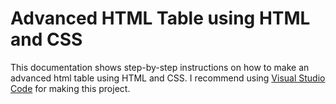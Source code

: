 # Advanced HTML Table using HTML and CSS
This documentation shows step-by-step instructions on how to make an advanced html table using HTML and CSS. I recommend using [Visual Studio Code](https://code.visualstudio.com/Download) for making this project.
